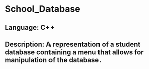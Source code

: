 # School_Database
## Language: C++
## Description: A representation of a student database containing a menu that allows for manipulation of the database.
